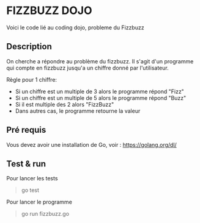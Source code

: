 # FIZZBUZZ DOJO

Voici le code lié au coding dojo,
probleme du Fizzbuzz

## Description

On cherche a répondre au problème du fizzbuzz.
Il s'agit d'un programme qui compte en fizzbuzz jusqu'a un chiffre donné par l'utilisateur.

Règle pour 1 chiffre:

- Si un chiffre est un multiple de 3 alors le programme répond "Fizz"
- Si un chiffre est un multiple de 5 alors le programme répond "Buzz"
- Si il est multiple des 2 alors "FizzBuzz"
- Dans autres cas, le programme retourne la valeur

## Pré requis

Vous devez avoir une installation de Go, voir :
https://golang.org/dl/

## Test & run

Pour lancer les tests

> go test

Pour lancer le programme

> go run fizzbuzz.go
